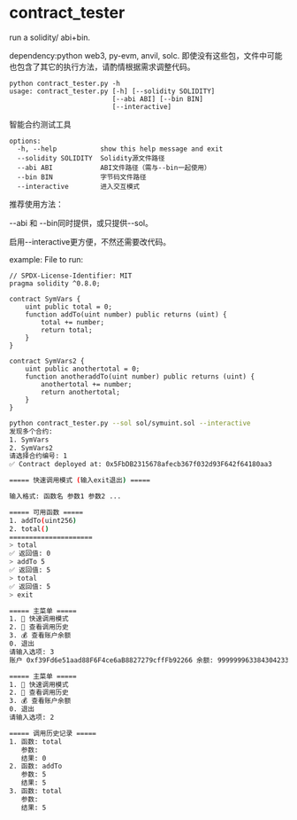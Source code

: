 # contract_tester
run a solidity/ abi+bin.

dependency:python web3, py-evm, anvil, solc.
即使没有这些包，文件中可能也包含了其它的执行方法，请酌情根据需求调整代码。

```
python contract_tester.py -h
usage: contract_tester.py [-h] [--solidity SOLIDITY]
                          [--abi ABI] [--bin BIN]
                          [--interactive]
```
智能合约测试工具
```
options:
  -h, --help           show this help message and exit    
  --solidity SOLIDITY  Solidity源文件路径
  --abi ABI            ABI文件路径（需与--bin一起使用）   
  --bin BIN            字节码文件路径
  --interactive        进入交互模式
```

推荐使用方法：

--abi 和 --bin同时提供，或只提供--sol。

启用--interactive更方便，不然还需要改代码。



example:
File to run:
```solidity
// SPDX-License-Identifier: MIT
pragma solidity ^0.8.0;

contract SymVars {
    uint public total = 0;
    function addTo(uint number) public returns (uint) {
        total += number;
        return total;
    }
}

contract SymVars2 {
    uint public anothertotal = 0;
    function anotheraddTo(uint number) public returns (uint) {
        anothertotal += number;
        return anothertotal;
    }
}

```


```bash
python contract_tester.py --sol sol/symuint.sol --interactive
发现多个合约:
1. SymVars
2. SymVars2
请选择合约编号: 1
✅ Contract deployed at: 0x5FbDB2315678afecb367f032d93F642f64180aa3

===== 快速调用模式 (输入exit退出) =====

输入格式: 函数名 参数1 参数2 ...

===== 可用函数 =====
1. addTo(uint256)
2. total()
=====================
> total  
✅ 返回值: 0
> addTo 5
✅ 返回值: 5
> total
✅ 返回值: 5
> exit

===== 主菜单 =====
1. 🚀 快速调用模式
2. 📜 查看调用历史
3. 💰 查看账户余额
0. 退出
请输入选项: 3
账户 0xf39Fd6e51aad88F6F4ce6aB8827279cffFb92266 余额: 9999999633843042339907 wei

===== 主菜单 =====
1. 🚀 快速调用模式
2. 📜 查看调用历史
3. 💰 查看账户余额
0. 退出
请输入选项: 2

===== 调用历史记录 =====
1. 函数: total
   参数:
   结果: 0
2. 函数: addTo
   参数: 5
   结果: 5
3. 函数: total
   参数:
   结果: 5
```
